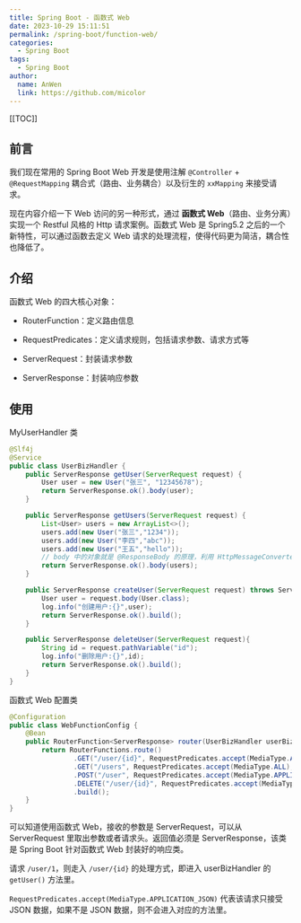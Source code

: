 ```yaml
---
title: Spring Boot - 函数式 Web
date: 2023-10-29 15:11:51
permalink: /spring-boot/function-web/
categories: 
  - Spring Boot
tags: 
  - Spring Boot
author: 
  name: AnWen
  link: https://github.com/micolor
---
```


[[TOC]]

## 前言

我们现在常用的 Spring Boot Web 开发是使用注解 `@Controller` + `@RequestMapping` 耦合式（路由、业务耦合）以及衍生的 `xxMapping` 来接受请求。

现在内容介绍一下 Web 访问的另一种形式，通过 **函数式 Web**（路由、业务分离）实现一个 Restful 风格的 Http 请求案例。函数式 Web 是 Spring5.2 之后的一个新特性，可以通过函数去定义 Web 请求的处理流程，使得代码更为简洁，耦合性也降低了。

## 介绍

函数式 Web 的四大核心对象：

- RouterFunction：定义路由信息

- RequestPredicates：定义请求规则，包括请求参数、请求方式等

- ServerRequest：封装请求参数

- ServerResponse：封装响应参数

## 使用

MyUserHandler 类

```java
@Slf4j
@Service
public class UserBizHandler {
    public ServerResponse getUser(ServerRequest request) {
        User user = new User("张三", "12345678");
        return ServerResponse.ok().body(user);
    }

    public ServerResponse getUsers(ServerRequest request) {
        List<User> users = new ArrayList<>();
        users.add(new User("张三","1234"));
        users.add(new User("李四","abc"));
        users.add(new User("王五","hello"));
        // body 中的对象就是 @ResponseBody 的原理，利用 HttpMessageConverter 写出为 json
        return ServerResponse.ok().body(users);
    }

    public ServerResponse createUser(ServerRequest request) throws ServletException, IOException {
        User user = request.body(User.class);
        log.info("创建用户:{}",user);
        return ServerResponse.ok().build();
    }

    public ServerResponse deleteUser(ServerRequest request){
        String id = request.pathVariable("id");
        log.info("删除用户:{}",id);
        return ServerResponse.ok().build();
    }
}

```

函数式 Web 配置类

```java
@Configuration
public class WebFunctionConfig {
    @Bean
    public RouterFunction<ServerResponse> router(UserBizHandler userBizHandler) {
        return RouterFunctions.route()
                .GET("/user/{id}", RequestPredicates.accept(MediaType.ALL), userBizHandler::getUser)
                .GET("/users", RequestPredicates.accept(MediaType.ALL), userBizHandler::getUsers)
                .POST("/user", RequestPredicates.accept(MediaType.APPLICATION_JSON), userBizHandler::createUser)
                .DELETE("/user/{id}", RequestPredicates.accept(MediaType.ALL), userBizHandler::deleteUser)
                .build();
    }
}
```

可以知道使用函数式 Web，接收的参数是 ServerRequest，可以从 ServerRequest 里取出参数或者请求头。返回值必须是 ServerResponse，该类是 Spring Boot 针对函数式 Web 封装好的响应类。

请求 `/user/1`，则走入 `/user/{id}` 的处理方式，即进入 userBizHandler 的 `getUser()` 方法里。

`RequestPredicates.accept(MediaType.APPLICATION_JSON)` 代表该请求只接受 JSON 数据，如果不是 JSON 数据，则不会进入对应的方法里。
